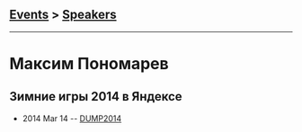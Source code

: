 ## [Events](../README.md) > [Speakers](../speakers.md)
---

# Максим Пономарев

## Зимние игры 2014 в Яндексе
- 2014 Mar 14 -- [DUMP2014](https://www.youtube.com/watch?v=Ny8iMI40CoY)    
